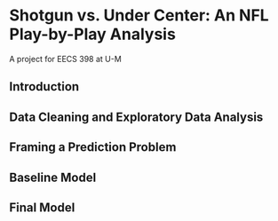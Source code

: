 # Shotgun vs. Under Center: An NFL Play-by-Play Analysis
A project for EECS 398 at U-M

## Introduction

## Data Cleaning and Exploratory Data Analysis

## Framing a Prediction Problem

## Baseline Model

## Final Model

